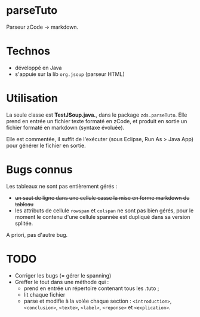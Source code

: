 parseTuto
=========

Parseur zCode -> markdown.


# Technos

- développé en Java
- s'appuie sur la lib `org.jsoup` (parseur HTML)


# Utilisation

La seule classe est **TestJSoup.java.**, dans le package `zds.parseTuto`.
Elle prend en entrée un fichier texte formaté en zCode, et produit en sortie un fichier formaté en markdown (syntaxe évoluée).

Elle est commentée, il suffit de l'exécuter (sous Eclipse, Run As > Java App) pour générer le fichier en sortie.


# Bugs connus

Les tableaux ne sont pas entièrement gérés :
- <del>un saut de ligne dans une cellule casse la mise en forme markdown du tableau</del>
- les attributs de cellule `rowspan` et `colspan` ne sont pas bien gérés, pour le moment le contenu d'une cellule spannée est dupliqué dans sa version splitée.

A priori, pas d'autre bug.


# TODO

- Corriger les bugs (= gérer le spanning)
- Greffer le tout dans une méthode qui :
    - prend en entrée un répertoire contenant tous les .tuto ;
    - lit chaque fichier
    - parse et modifie à la volée chaque section : `<introduction>`, `<conclusion>`, `<texte>`, `<label>`, `<reponse>` et `<explication>`.

